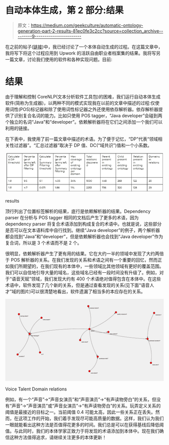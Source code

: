 # 自动本体生成，第 2 部分:结果

> 原文：<https://medium.com/geekculture/automatic-ontology-generation-part-2-results-81ec0fe3c2cc?source=collection_archive---------9----------------------->

在之前的帖子([链接](/geekculture/automatic-ontology-generation-part-1-15fd17827418?source=friends_link&sk=144bea948b72c3070975d7605259aba1))中，我已经讨论了一个本体自动生成的过程。在这篇文章中，我将写下将这个过程应用到 Upwork 的活跃自由职业者档案集的结果。我将写另一篇文章，讨论我们使用的软件和各种实现问题。目前:

# 结果

由于理解和控制 CoreNLP(文本分析软件工具包)的困难，我们运行自动本体生成软件(简称为生成器)，以两种不同的模式实现我在以前的文章中描述的过程:仅使用词性(POS)标记器和除了使用词性标记器之外还使用依存解析器。依存解析器提供了识别复合名词的能力。比如只使用 POS tagger，“Java developer”会碰到两个独立的名词“Java”和“developer”。依赖解析器将在它们之间添加一个我们可以利用的链接。

在下表中，我使用了前一篇文章中描述的术语。为了便于记忆，“DP”代表“领域相关性过滤器”。“汇总过滤器”取决于 DP 值、DC(“域共识”)值和一个小系数。

![](img/4743b4a809362ecc14a3d7dcfca749b2.png)

results

顶行列出了位置标签解析的结果，底行是依赖解析器的结果。Dependency parser 在分析与 POS tagger 相同的文档后产生了更多的术语，因为 dependency parser 将复合术语添加到构成复合的术语中。也就是说，这些部分是否可以在文本语料库中自行找到。继续“Java developer”的例子，两个解析器都会找到“Java”和“developer”，但是依赖解析器也会找到“Java developer”作为复合词，所以是 3 个术语而不是 2 个。

很明显，依赖解析器产生了更有用的结果。它在大约一半的领域中发现了大约两倍于 POS 解析器的关系。在我们发现的关系和术语之间有一个重要的回忆，然而正如我们所期望的，在我们现有的本体中，一些领域比其他领域有更好的覆盖范围。我们可以自信地引导大量的域名，这些域名已经有一段时间没有升级了。例如，对于“语音天赋”领域，我们发现大约有 400 个术语绝对值得包含在本体中。在这些术语中，软件发现了几个新的关系，但是通过查看发现的关系(见下面“语音人才”域的图片)可以很清楚地看出，软件遗漏了相当多的本应存在的关系。

![](img/abc3ce8fa4bc350a6a7447c98f6f9d97.png)

Voice Talent Domain relations

例如，有一个“声音”->“声音女演员”和“声音演员”->“有声读物旁白”的关系，但没有“声音”->“声音演员”或“声音女演员”->“有声读物旁白”的关系。玩弄定义关系的阈值是最接近的目标之一。当前阈值 0.4 可能太高，因此一些关系正在丢失。然而，在这项工作的开始，我们着手发现尽可能高质量的数据。这样，我们认为我们一眼就能看出这种方法是否值得花更多的时间。我们总是可以在获得基线后降低阈值。与此同时，我们的本体学家正致力于将发现的术语添加到本体中。现在我们确信这种方法值得追求，请继续关注更多的本体更新！